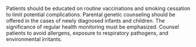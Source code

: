 Patients should be educated on routine vaccinations and smoking cessation to limit potential complications. Parental genetic counseling should be offered in the cases of newly diagnosed infants and children. The significance of regular health monitoring must be emphasized. Counsel patients to avoid allergens, exposure to respiratory pathogens, and environmental irritants.